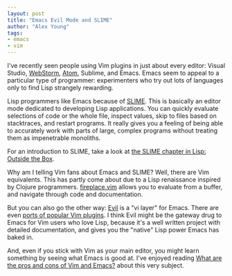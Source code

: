 ```yaml
---
layout: post
title: "Emacs Evil Mode and SLIME"
author: "Alex Young"
tags: 
- emacs
- vim
---
```


I've recently seen people using Vim plugins in just about every editor: Visual Studio, [WebStorm](http://www.jetbrains.com/webstorm/), [Atom](https://atom.io/), Sublime, and Emacs.  Emacs seem to appeal to a particular type of programmer: experimenters who try out lots of languages only to find Lisp strangely rewarding.

Lisp programmers like Emacs because of [SLIME](http://common-lisp.net/project/slime/).  This is basically an editor mode dedicated to developing Lisp applications.  You can quickly evaluate selections of code or the whole file, inspect values, skip to files based on stacktraces, and restart programs.  It really gives you a feeling of being able to accurately work with parts of large, complex programs without treating them as impenetrable monoliths.

For an introduction to SLIME, take a look at [the SLIME chapter in Lisp: Outside the Box](http://lisp-book.org/contents/chslime.pdf).

Why am I telling Vim fans about Emacs and SLIME?  Well, there are Vim equivalents.  This has partly come about due to a Lisp renaissance inspired by Clojure programmers.  [fireplace.vim](https://github.com/tpope/vim-fireplace) allows you to evaluate from a buffer, and navigate through code and documentation.

But you can also go the other way: [Evil](http://www.emacswiki.org/emacs/Evil) is a "vi layer" for Emacs.  There are even [ports of popular Vim plugins](http://www.emacswiki.org/emacs/Evil#toc5).  I think Evil might be the gateway drug to Emacs for Vim users who love Lisp, because it's a well written project with detailed documentation, and gives you the "native" Lisp power Emacs has baked in.

And, even if you stick with Vim as your main editor, you might learn something by seeing what Emacs is good at.  I've enjoyed reading [What are the pros and cons of Vim and Emacs?](http://unix.stackexchange.com/questions/986/what-are-the-pros-and-cons-of-vim-and-emacs) about this very subject.
